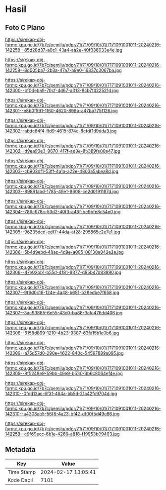 # Hasil

## Foto C Plano

https://sirekap-obj-formc.kpu.go.id/7b7c/pemilu/pdpr/71/71/09/10/01/7171091001011-20240216-142258--85d28d37-a0c1-43a4-aa2e-40f038033e4e.jpg

https://sirekap-obj-formc.kpu.go.id/7b7c/pemilu/pdpr/71/71/09/10/01/7171091001011-20240216-142259--8d005ba7-2b3a-47a7-a9e0-16837c3067ba.jpg

https://sirekap-obj-formc.kpu.go.id/7b7c/pemilu/pdpr/71/71/09/10/01/7171091001011-20240216-142300--bf0deba9-70cf-4d67-a013-8cb7f422521d.jpg

https://sirekap-obj-formc.kpu.go.id/7b7c/pemilu/pdpr/71/71/09/10/01/7171091001011-20240216-142301--e8b0f591-1f60-4620-899b-a47ba775f126.jpg

https://sirekap-obj-formc.kpu.go.id/7b7c/pemilu/pdpr/71/71/09/10/01/7171091001011-20240216-142302--abdc64f4-ffd9-4615-874e-6efdf1d9dda3.jpg

https://sirekap-obj-formc.kpu.go.id/7b7c/pemilu/pdpr/71/71/09/10/01/7171091001011-20240216-142302--d9ea90e3-9670-417f-ad8e-8b389fe00a47.jpg

https://sirekap-obj-formc.kpu.go.id/7b7c/pemilu/pdpr/71/71/09/10/01/7171091001011-20240216-142303--cb903df1-53ff-4a1a-a22e-4803a5abea8d.jpg

https://sirekap-obj-formc.kpu.go.id/7b7c/pemilu/pdpr/71/71/09/10/01/7171091001011-20240216-142303--89891abd-1785-49e1-8608-ce2d0191187d.jpg

https://sirekap-obj-formc.kpu.go.id/7b7c/pemilu/pdpr/71/71/09/10/01/7171091001011-20240216-142304--786c978c-53d2-40f3-a46f-be9bfe8c54e0.jpg

https://sirekap-obj-formc.kpu.go.id/7b7c/pemilu/pdpr/71/71/09/10/01/7171091001011-20240216-142305--96235dcd-edf7-44da-af28-295865e2e7e1.jpg

https://sirekap-obj-formc.kpu.go.id/7b7c/pemilu/pdpr/71/71/09/10/01/7171091001011-20240216-142306--5b4d9ebd-48ac-4d9e-a095-00130a842e2e.jpg

https://sirekap-obj-formc.kpu.go.id/7b7c/pemilu/pdpr/71/71/09/10/01/7171091001011-20240216-142306--47e02bb1-b55d-4181-9377-d95b47d83890.jpg

https://sirekap-obj-formc.kpu.go.id/7b7c/pemilu/pdpr/71/71/09/10/01/7171091001011-20240216-142307--9f6d0c16-124e-4a48-b651-b28edbe7f658.jpg

https://sirekap-obj-formc.kpu.go.id/7b7c/pemilu/pdpr/71/71/09/10/01/7171091001011-20240216-142307--3ac93885-6e55-43c0-ba88-3afc476dd406.jpg

https://sirekap-obj-formc.kpu.go.id/7b7c/pemilu/pdpr/71/71/09/10/01/7171091001011-20240216-142308--6158d869-1210-4b23-9387-63fa15b1e0b6.jpg

https://sirekap-obj-formc.kpu.go.id/7b7c/pemilu/pdpr/71/71/09/10/01/7171091001011-20240216-142309--a75d57d0-290e-4622-840c-54597889a095.jpg

https://sirekap-obj-formc.kpu.go.id/7b7c/pemilu/pdpr/71/71/09/10/01/7171091001011-20240216-142309--8f5248e9-59bb-49e9-b530-3b6c8064ef4e.jpg

https://sirekap-obj-formc.kpu.go.id/7b7c/pemilu/pdpr/71/71/09/10/01/7171091001011-20240216-142310--0fdd13ac-6f3f-464a-bb5d-21a42fc9704d.jpg

https://sirekap-obj-formc.kpu.go.id/7b7c/pemilu/pdpr/71/71/09/10/01/7171091001011-20240216-142310--a4308ab5-56f8-4a23-bf42-df00f5d49e86.jpg

https://sirekap-obj-formc.kpu.go.id/7b7c/pemilu/pdpr/71/71/09/10/01/7171091001011-20240216-142258--c9f69ecc-6b1e-4266-a818-f19953b09403.jpg


## Metadata

| Key        | Value               |
| ---------- | ------------------- |
| Time Stamp | 2024-02-17 13:05:41 |
| Kode Dapil | 7101                |



